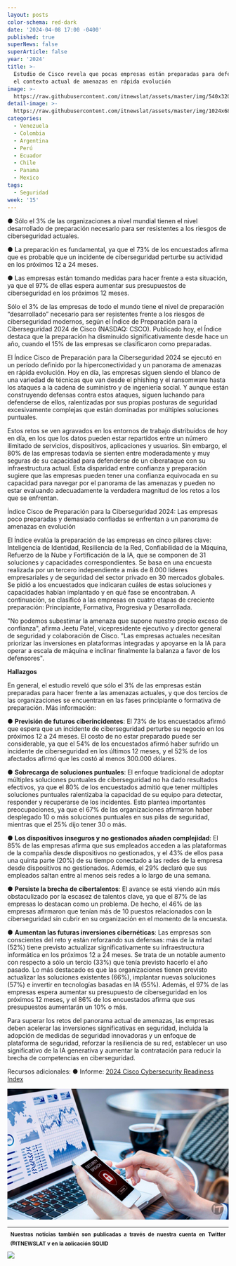 ```yaml
---
layout: posts
color-schema: red-dark
date: '2024-04-08 17:00 -0400'
published: true
superNews: false
superArticle: false
year: '2024'
title: >-
  Estudio de Cisco revela que pocas empresas están preparadas para defenderse en
  el contexto actual de amenazas en rápida evolución
image: >-
  https://raw.githubusercontent.com/itnewslat/assets/master/img/540x320/ciberseguridad-empresarial-p.jpg
detail-image: >-
  https://raw.githubusercontent.com/itnewslat/assets/master/img/1024x680/ciberseguridad-empresarial-g.jpg
categories:
  - Venezuela
  - Colombia
  - Argentina
  - Perú
  - Ecuador
  - Chile
  - Panama
  - Mexico
tags:
  - Seguridad
week: '15'
---
```

● Sólo el 3% de las organizaciones a nivel mundial tienen el nivel desarrollado de preparación necesario para ser resistentes a los riesgos de ciberseguridad actuales.

● La preparación es fundamental, ya que el 73% de los encuestados afirma que es probable que un incidente de ciberseguridad perturbe su actividad en los próximos 12 a 24 meses.

● Las empresas están tomando medidas para hacer frente a esta situación, ya que el 97% de ellas espera aumentar sus presupuestos de ciberseguridad en los próximos 12 meses.

Sólo el 3% de las empresas de todo el mundo tiene el nivel de preparación “desarrollado” necesario para ser resistentes frente a los riesgos de ciberseguridad modernos, según el Índice de Preparación para la Ciberseguridad 2024 de Cisco (NASDAQ: CSCO). Publicado hoy, el Índice destaca que la preparación ha disminuido significativamente desde hace un año, cuando el 15% de las empresas se clasificaron como preparadas.

El Índice Cisco de Preparación para la Ciberseguridad 2024 se ejecutó en un período definido por la hiperconectividad y un panorama de amenazas en rápida evolución. Hoy en día, las empresas siguen siendo el blanco de una variedad de técnicas que van desde el phishing y el ransomware hasta los ataques a la cadena de suministro y de ingeniería social. Y aunque están construyendo defensas contra estos ataques, siguen luchando para defenderse de ellos, ralentizadas por sus propias posturas de seguridad excesivamente complejas que están dominadas por múltiples soluciones puntuales.

Estos retos se ven agravados en los entornos de trabajo distribuidos de hoy en día, en los que los datos pueden estar repartidos entre un número ilimitado de servicios, dispositivos, aplicaciones y usuarios. Sin embargo, el 80% de las empresas todavía se sienten entre moderadamente y muy seguras de su capacidad para defenderse de un ciberataque con su infraestructura actual. Esta disparidad entre confianza y preparación sugiere que las empresas pueden tener una confianza equivocada en su capacidad para navegar por el panorama de las amenazas y pueden no estar evaluando adecuadamente la verdadera magnitud de los retos a los que se enfrentan.

Índice Cisco de Preparación para la Ciberseguridad 2024: Las empresas poco preparadas y demasiado confiadas se enfrentan a un panorama de amenazas en evolución

El Índice evalúa la preparación de las empresas en cinco pilares clave: Inteligencia de Identidad, Resiliencia de la Red, Confiabilidad de la Máquina, Refuerzo de la Nube y Fortificación de la IA, que se componen de 31 soluciones y capacidades correspondientes. Se basa en una encuesta realizada por un tercero independiente a más de 8.000 líderes empresariales y de seguridad del sector privado en 30 mercados globales. Se pidió a los encuestados que indicaran cuáles de estas soluciones y capacidades habían implantado y en qué fase se encontraban. A continuación, se clasificó a las empresas en cuatro etapas de creciente preparación: Principiante, Formativa, Progresiva y Desarrollada.

"No podemos subestimar la amenaza que supone nuestro propio exceso de confianza", afirma Jeetu Patel, vicepresidente ejecutivo y director general de seguridad y colaboración de Cisco. "Las empresas actuales necesitan priorizar las inversiones en plataformas integradas y apoyarse en la IA para operar a escala de máquina e inclinar finalmente la balanza a favor de los defensores".

**Hallazgos**

En general, el estudio reveló que sólo el 3% de las empresas están preparadas para hacer frente a las amenazas actuales, y que dos tercios de las organizaciones se encuentran en las fases principiante o formativa de preparación. Más información:

● **Previsión de futuros ciberincidentes**: El 73% de los encuestados afirmó que espera que un incidente de ciberseguridad perturbe su negocio en los próximos 12 a 24 meses. El costo de no estar preparado puede ser considerable, ya que el 54% de los encuestados afirmó haber sufrido un incidente de ciberseguridad en los últimos 12 meses, y el 52% de los afectados afirmó que les costó al menos 300.000 dólares.

● **Sobrecarga de soluciones puntuales**: El enfoque tradicional de adoptar múltiples soluciones puntuales de ciberseguridad no ha dado resultados efectivos, ya que el 80% de los encuestados admitió que tener múltiples soluciones puntuales ralentizaba la capacidad de su equipo para detectar, responder y recuperarse de los incidentes. Esto plantea importantes preocupaciones, ya que el 67% de las organizaciones afirmaron haber desplegado 10 o más soluciones puntuales en sus pilas de seguridad, mientras que el 25% dijo tener 30 o más.

● **Los dispositivos inseguros y no gestionados añaden complejidad**: El 85% de las empresas afirma que sus empleados acceden a las plataformas de la compañía desde dispositivos no gestionados, y el 43% de ellos pasa una quinta parte (20%) de su tiempo conectado a las redes de la empresa desde dispositivos no gestionados. Además, el 29% declaró que sus empleados saltan entre al menos seis redes a lo largo de una semana.

● **Persiste la brecha de cibertalentos**: El avance se está viendo aún más obstaculizado por la escasez de talentos clave, ya que el 87% de las empresas lo destacan como un problema. De hecho, el 46% de las empresas afirmaron que tenían más de 10 puestos relacionados con la ciberseguridad sin cubrir en su organización en el momento de la encuesta.

● **Aumentan las futuras inversiones cibernéticas**: Las empresas son conscientes del reto y están reforzando sus defensas: más de la mitad (52%) tiene previsto actualizar significativamente su infraestructura informática en los próximos 12 a 24 meses. Se trata de un notable aumento con respecto a sólo un tercio (33%) que tenía previsto hacerlo el año pasado. Lo más destacado es que las organizaciones tienen previsto actualizar las soluciones existentes (66%), implantar nuevas soluciones (57%) e invertir en tecnologías basadas en IA (55%). Además, el 97% de las empresas espera aumentar su presupuesto de ciberseguridad en los próximos 12 meses, y el 86% de los encuestados afirma que sus presupuestos aumentarán un 10% o más.

Para superar los retos del panorama actual de amenazas, las empresas deben acelerar las inversiones significativas en seguridad, incluida la adopción de medidas de seguridad innovadoras y un enfoque de plataforma de seguridad, reforzar la resiliencia de su red, establecer un uso significativo de la IA generativa y aumentar la contratación para reducir la brecha de competencias en ciberseguridad.

Recursos adicionales: ● Informe: [2024 Cisco Cybersecurity Readiness Index](https://newsroom.cisco.com/c/r/newsroom/en/us/a/y2024/m03/cybersecurity-readiness-index-2024.html)

![](https://raw.githubusercontent.com/itnewslat/assets/master/img/540x320/ciberseguridad-empresarial-p.jpg)

<table style="height: 42px;" width="569">
<tbody>
<tr>
<td style="text-align: justify;"><sub><strong>Nuestras noticias también son publicadas a través de nuestra cuenta en Twitter <a href="https://twitter.com/itnewslat?lang=es">@ITNEWSLAT</a> y en la aplicación <a href="https://squidapp.co/en/">SQUID</a></strong></sub></td>
</tr>
</tbody>
</table>

<img src="https://tracker.metricool.com/c3po.jpg?hash=56f88a41e39ab42c063cc51676587a04"/>
